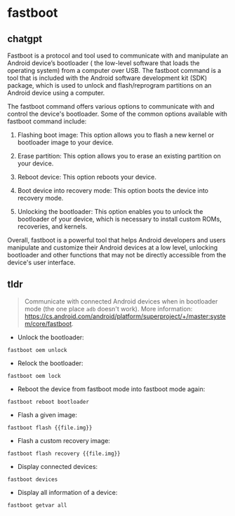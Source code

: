 # fastboot 
## chatgpt 
Fastboot is a protocol and tool used to communicate with and manipulate an Android device’s bootloader ( the low-level software that loads the operating system) from a computer over USB. The fastboot command is a tool that is included with the Android software development kit (SDK) package, which is used to unlock and flash/reprogram partitions on an Android device using a computer. 

The fastboot command offers various options to communicate with and control the device's bootloader. Some of the common options available with fastboot command include:

1. Flashing boot image: This option allows you to flash a new kernel or bootloader image to your device.

2. Erase partition: This option allows you to erase an existing partition on your device.

3. Reboot device: This option reboots your device.

4. Boot device into recovery mode: This option boots the device into recovery mode.

5. Unlocking the bootloader: This option enables you to unlock the bootloader of your device, which is necessary to install custom ROMs, recoveries, and kernels.

Overall, fastboot is a powerful tool that helps Android developers and users manipulate and customize their Android devices at a low level, unlocking bootloader and other functions that may not be directly accessible from the device's user interface. 

## tldr 
 
> Communicate with connected Android devices when in bootloader mode (the one place `adb` doesn't work).
> More information: <https://cs.android.com/android/platform/superproject/+/master:system/core/fastboot>.

- Unlock the bootloader:

`fastboot oem unlock`

- Relock the bootloader:

`fastboot oem lock`

- Reboot the device from fastboot mode into fastboot mode again:

`fastboot reboot bootloader`

- Flash a given image:

`fastboot flash {{file.img}}`

- Flash a custom recovery image:

`fastboot flash recovery {{file.img}}`

- Display connected devices:

`fastboot devices`

- Display all information of a device:

`fastboot getvar all`
